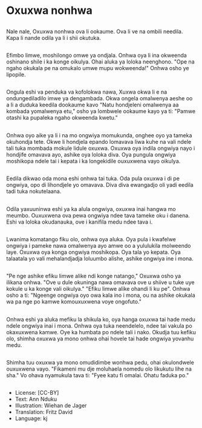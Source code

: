 # Oxuxwa nonhwa

##
Nale nale, Oxuxwa nonhwa ova li ookaume. Ova li ve na ombili needila. Kapa li nande odila ya li i shii okutuka.

##
Efimbo limwe, moshilongo omwe ya ondjala. Onhwa oya li ina okweenda oshinano shile i ka konge oikulya. Ohai aluka ya loloka neenghono. "Ope na ngaho okukala pe na omukalo umwe mupu wokweenda!" Onhwa osho ye lipopile.

##
Ongula eshi va penduka va kofolokwa nawa, Xuxwa okwa li e na ondungediladilo imwe ya dengambada. Okwa ongela omalwenya aeshe oo a li a duduka keedila dookaume kavo "Natu hondjeleni omalwenya aa kombada yomalwenya etu," osho ya lombwele ookaume kayo ya ti: "Pamwe otashi ka pupaleka ngaho okweenda kwetu."

##
Onhwa oyo aike ya li i na mo ongwiya momukunda, onghee oyo ya tameka okuhondja tete. Okwe li hondjela epando lomavava liwa kuhe na vali ndele tali tuka mombada mokule lidule oxuxwa. Oxuxwa oya indila ongwiya nayo i hondjife omavava ayo, ashike oya loloka diva. Oya pungula ongwiya moshikopa ndele tai i kepata i ka longekidile ouxuxwena vayo oikulya.

##
Eedila dikwao oda mona eshi onhwa tai tuka. Oda pula oxuxwa i di pe ongwiya, opo di lihondjele yo omavava. Diva diva ewangadjo oli yadi eedila tadi tuka nokutelaana.

##
Odila yaxuuninwa eshi ya ka alula ongwiya, oxuxwa inai hangwa mo meumbo. Ouxuxwena ova pewa ongwiya ndee tava tameke oku i danena. Eshi va loloka okudanauka, ove i kanifila medu ndee tava i.

##
Lwanima komatango fiku olo, onhwa oya aluka. Oya pula i kwafelwe ongwiya i pameke nawa omalwenya ayo amwe oo a yululukila molweendo laye. Oxuxwa oya konga ongwiya moshikopa. Oya tala yo kepata. Oya talaatala yo vali mehalandjadja loluumbo alishe, ashike ongwiya ine i mona.

##
"Pe nge ashike efiku limwe alike ndi konge natango," Oxuxwa osho ya ilikana onhwa. "Ove u dule okuninga nawa omavava ove u shiive u tuke uye kokule u ka konge vali oikulya." "Efiku limwe alike ohandi li ku pe". Onhwa osho a ti: "Ngeenge ongwiya oyo owa kala ino i mona, ou na ashike okukala wa pa nge po kamwe komouxuxwena voye ongofuto."

##
Onhwa eshi ya aluka mefiku la shikula ko, oya hanga oxuxwa tai hade medu ndele ongwiya inai i mona. Onhwa oya tuka neendelelo, ndee tai vakula po okaxuxwena kamwe. Oye ka humbata po ndele tali i nako. Okudja tuu kefiku olo, shimha oxuxwa ya mono onhwa ohai hovele tai hade ongwiya yovanhu medu.

##
Shimha tuu oxuxwa ya mono omudidimbe wonhwa pedu, ohai okulondwele ouxuxwena vayo. "Fikameni mu dje moluhaela nomedu olo likukutu lihe na sha." Vo ohava nyamukula tava ti: "Fyee katu fi omalai. Ohatu faduka po."

##
* License: [CC-BY]
* Text: Ann Nduku
* Illustration: Wiehan de Jager
* Translation: Fritz David
* Language: kj
